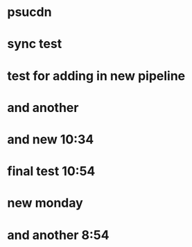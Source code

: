 # psucdn
# sync test
# test for adding in new pipeline
# and another
# and new 10:34
# final test 10:54
# new monday
# and another 8:54
